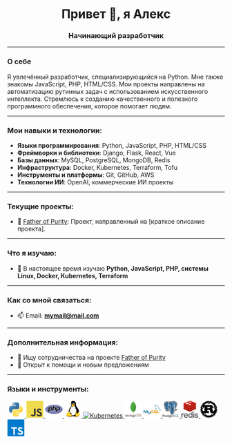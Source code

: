 <h1 align="center">Привет 👋, я Алекс</h1>
<h3 align="center">Начинающий разработчик</h3>

---

### О себе
Я увлечённый разработчик, специализирующийся на Python. Мне также знакомы JavaScript, PHP, HTML/CSS. Мои проекты направлены на автоматизацию рутинных задач с использованием искусственного интеллекта. Стремлюсь к созданию качественного и полезного программного обеспечения, которое помогает людям.

---

### Мои навыки и технологии:
- **Языки программирования**: Python, JavaScript, PHP, HTML/CSS
- **Фреймворки и библиотеки**: Django, Flask, React, Vue
- **Базы данных**: MySQL, PostgreSQL, MongoDB, Redis
- **Инфраструктура**: Docker, Kubernetes, Terraform, Tofu
- **Инструменты и платформы**: Git, GitHub, AWS
- **Технологии ИИ**: OpenAI, коммерческие ИИ проекты

---

### Текущие проекты:
- 🔭 [Father of Purity](https://github.com/Ceasy/father_of_purity): Проект, направленный на [краткое описание проекта].

---

### Что я изучаю:
- 🌱 В настоящее время изучаю **Python, JavaScript, PHP, системы Linux, Docker, Kubernetes, Terraform**

---

### Как со мной связаться:
- 📫 Email: **mymail@mail.com**

---

### Дополнительная информация:
- 👯 Ищу сотрудничества на проекте [Father of Purity](https://github.com/Ceasy/father_of_purity)
- 🤝 Открыт к помощи и новым предложениям

---

### Языки и инструменты:
<p align="left">
  <a href="https://www.python.org" target="_blank" rel="noreferrer"> <img src="https://raw.githubusercontent.com/devicons/devicon/master/icons/python/python-original.svg" alt="Python" width="40" height="40"/> </a>
  <a href="https://developer.mozilla.org/en-US/docs/Web/JavaScript" target="_blank" rel="noreferrer"> <img src="https://raw.githubusercontent.com/devicons/devicon/master/icons/javascript/javascript-original.svg" alt="JavaScript" width="40" height="40"/> </a>
  <a href="https://www.php.net" target="_blank" rel="noreferrer"> <img src="https://raw.githubusercontent.com/devicons/devicon/master/icons/php/php-original.svg" alt="PHP" width="40" height="40"/> </a>
  <a href="https://www.linux.org" target="_blank" rel="noreferrer"> <img src="https://raw.githubusercontent.com/devicons/devicon/master/icons/linux/linux-original.svg" alt="Linux" width="40" height="40"/> </a>
  <a href="https://kubernetes.io" target="_blank" rel="noreferrer"> <img src="https://www.vectorlogo.zone/logos/kubernetes/kubernetes-icon.svg" alt="Kubernetes" width="40" height="40"/> </a>
  <a href="https://www.mongodb.com" target="_blank" rel="noreferrer"> <img src="https://raw.githubusercontent.com/devicons/devicon/master/icons/mongodb/mongodb-original-wordmark.svg" alt="MongoDB" width="40" height="40"/> </a>
  <a href="https://www.mysql.com" target="_blank" rel="noreferrer"> <img src="https://raw.githubusercontent.com/devicons/devicon/master/icons/mysql/mysql-original-wordmark.svg" alt="MySQL" width="40" height="40"/> </a>
  <a href="https://www.postgresql.org" target="_blank" rel="noreferrer"> <img src="https://raw.githubusercontent.com/devicons/devicon/master/icons/postgresql/postgresql-original-wordmark.svg" alt="PostgreSQL" width="40" height="40"/> </a>
  <a href="https://redis.io" target="_blank" rel="noreferrer"> <img src="https://raw.githubusercontent.com/devicons/devicon/master/icons/redis/redis-original-wordmark.svg" alt="Redis" width="40" height="40"/> </a>
  <a href="https://www.rust-lang.org" target="_blank" rel="noreferrer"> <img src="https://raw.githubusercontent.com/devicons/devicon/master/icons/rust/rust-plain.svg" alt="Rust" width="40" height="40"/> </a>
  <a href="https://www.typescriptlang.org" target="_blank" rel="noreferrer"> <img src="https://raw.githubusercontent.com/devicons/devicon/master/icons/typescript/typescript-original.svg" alt="TypeScript" width="40" height="40"/> </a>
</p>
